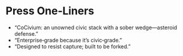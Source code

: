 # Press One‑Liners

- “CoCivium: an unowned civic stack with a sober wedge—asteroid defense.”
- “Enterprise‑grade because it’s civic‑grade.”
- “Designed to resist capture; built to be forked.”

